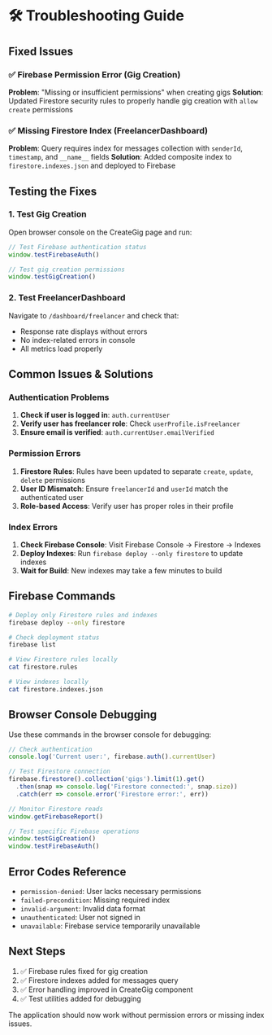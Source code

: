 # 🛠️ Troubleshooting Guide

## Fixed Issues

### ✅ Firebase Permission Error (Gig Creation)
**Problem**: "Missing or insufficient permissions" when creating gigs
**Solution**: Updated Firestore security rules to properly handle gig creation with `allow create` permissions

### ✅ Missing Firestore Index (FreelancerDashboard)
**Problem**: Query requires index for messages collection with `senderId`, `timestamp`, and `__name__` fields
**Solution**: Added composite index to `firestore.indexes.json` and deployed to Firebase

## Testing the Fixes

### 1. Test Gig Creation
Open browser console on the CreateGig page and run:
```javascript
// Test Firebase authentication status
window.testFirebaseAuth()

// Test gig creation permissions
window.testGigCreation()
```

### 2. Test FreelancerDashboard
Navigate to `/dashboard/freelancer` and check that:
- Response rate displays without errors
- No index-related errors in console
- All metrics load properly

## Common Issues & Solutions

### Authentication Problems
1. **Check if user is logged in**: `auth.currentUser`
2. **Verify user has freelancer role**: Check `userProfile.isFreelancer`
3. **Ensure email is verified**: `auth.currentUser.emailVerified`

### Permission Errors
1. **Firestore Rules**: Rules have been updated to separate `create`, `update`, `delete` permissions
2. **User ID Mismatch**: Ensure `freelancerId` and `userId` match the authenticated user
3. **Role-based Access**: Verify user has proper roles in their profile

### Index Errors
1. **Check Firebase Console**: Visit Firebase Console → Firestore → Indexes
2. **Deploy Indexes**: Run `firebase deploy --only firestore` to update indexes
3. **Wait for Build**: New indexes may take a few minutes to build

## Firebase Commands

```bash
# Deploy only Firestore rules and indexes
firebase deploy --only firestore

# Check deployment status
firebase list

# View Firestore rules locally
cat firestore.rules

# View indexes locally
cat firestore.indexes.json
```

## Browser Console Debugging

Use these commands in the browser console for debugging:

```javascript
// Check authentication
console.log('Current user:', firebase.auth().currentUser)

// Test Firestore connection
firebase.firestore().collection('gigs').limit(1).get()
  .then(snap => console.log('Firestore connected:', snap.size))
  .catch(err => console.error('Firestore error:', err))

// Monitor Firestore reads
window.getFirebaseReport()

// Test specific Firebase operations
window.testGigCreation()
window.testFirebaseAuth()
```

## Error Codes Reference

- `permission-denied`: User lacks necessary permissions
- `failed-precondition`: Missing required index
- `invalid-argument`: Invalid data format
- `unauthenticated`: User not signed in
- `unavailable`: Firebase service temporarily unavailable

## Next Steps

1. ✅ Firebase rules fixed for gig creation
2. ✅ Firestore indexes added for messages query
3. ✅ Error handling improved in CreateGig component
4. ✅ Test utilities added for debugging

The application should now work without permission errors or missing index issues. 